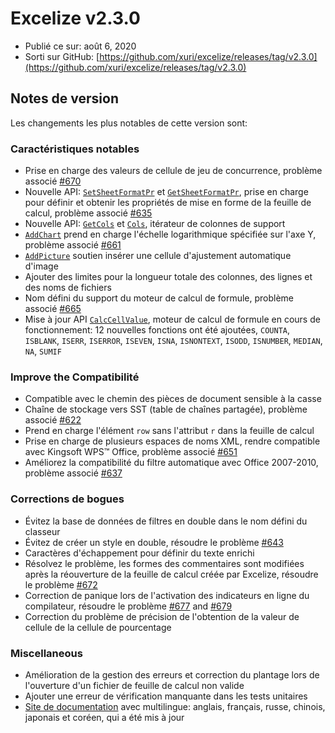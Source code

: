 # Excelize v2.3.0

* Publié ce sur: août 6, 2020
* Sorti sur GitHub: [https://github.com/xuri/excelize/releases/tag/v2.3.0](https://github.com/xuri/excelize/releases/tag/v2.3.0)

## Notes de version

Les changements les plus notables de cette version sont:

### Caractéristiques notables

* Prise en charge des valeurs de cellule de jeu de concurrence, problème associé [#670](https://github.com/xuri/excelize/issues/670)
* Nouvelle API: [`SetSheetFormatPr`](https://pkg.go.dev/github.com/xuri/excelize/v2@v2.3.0#File.SetSheetFormatPr) et [`GetSheetFormatPr`](https://pkg.go.dev/github.com/xuri/excelize/v2@v2.3.0#File.GetSheetFormatPr), prise en charge pour définir et obtenir les propriétés de mise en forme de la feuille de calcul, problème associé [#635](https://github.com/xuri/excelize/issues/635)
* Nouvelle API: [`GetCols`](https://pkg.go.dev/github.com/xuri/excelize/v2@v2.3.0#File.GetCols) et [`Cols`](https://pkg.go.dev/github.com/xuri/excelize/v2@v2.3.0#Cols), itérateur de colonnes de support
* [`AddChart`](https://pkg.go.dev/github.com/xuri/excelize/v2@v2.3.0#File.AddChart) prend en charge l'échelle logarithmique spécifiée sur l'axe Y, problème associé [#661](https://github.com/xuri/excelize/issues/661)
* [`AddPicture`](https://pkg.go.dev/github.com/xuri/excelize/v2@v2.3.0#File.AddPicture) soutien insérer une cellule d'ajustement automatique d'image
* Ajouter des limites pour la longueur totale des colonnes, des lignes et des noms de fichiers
* Nom défini du support du moteur de calcul de formule, problème associé [#665](https://github.com/xuri/excelize/issues/665)
* Mise à jour API [`CalcCellValue`](https://pkg.go.dev/github.com/xuri/excelize/v2@v2.3.0#File.CalcCellValue), moteur de calcul de formule en cours de fonctionnement: 12 nouvelles fonctions ont été ajoutées, `COUNTA`, `ISBLANK`, `ISERR`, `ISERROR`, `ISEVEN`, `ISNA`, `ISNONTEXT`, `ISODD`, `ISNUMBER`, `MEDIAN`, `NA`, `SUMIF`

### Improve the Compatibilité

* Compatible avec le chemin des pièces de document sensible à la casse
* Chaîne de stockage vers SST (table de chaînes partagée), problème associé [#622](https://github.com/xuri/excelize/issues/622)
* Prend en charge l'élément `row` sans l'attribut `r` dans la feuille de calcul
* Prise en charge de plusieurs espaces de noms XML, rendre compatible avec Kingsoft WPS&trade; Office, problème associé [#651](https://github.com/xuri/excelize/issues/651)
* Améliorez la compatibilité du filtre automatique avec Office 2007-2010, problème associé [#637](https://github.com/xuri/excelize/issues/637)

### Corrections de bogues

* Évitez la base de données de filtres en double dans le nom défini du classeur
* Évitez de créer un style en double, résoudre le problème [#643](https://github.com/xuri/excelize/issues/643)
* Caractères d'échappement pour définir du texte enrichi
* Résolvez le problème, les formes des commentaires sont modifiées après la réouverture de la feuille de calcul créée par Excelize, résoudre le problème [#672](https://github.com/xuri/excelize/issues/672)
* Correction de panique lors de l'activation des indicateurs en ligne du compilateur, résoudre le problème [#677](https://github.com/xuri/excelize/issues/677) and [#679](https://github.com/xuri/excelize/issues/679)
* Correction du problème de précision de l'obtention de la valeur de cellule de la cellule de pourcentage

### Miscellaneous

* Amélioration de la gestion des erreurs et correction du plantage lors de l'ouverture d'un fichier de feuille de calcul non valide
* Ajouter une erreur de vérification manquante dans les tests unitaires
* [Site de documentation](https://xuri.me/excelize) avec multilingue: anglais, français, russe, chinois, japonais et coréen, qui a été mis à jour
